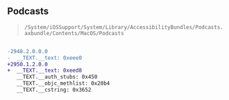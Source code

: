 ## Podcasts

> `/System/iOSSupport/System/Library/AccessibilityBundles/Podcasts.axbundle/Contents/MacOS/Podcasts`

```diff

-2948.2.0.0.0
-  __TEXT.__text: 0xeee0
+2950.1.2.0.0
+  __TEXT.__text: 0xeed8
   __TEXT.__auth_stubs: 0x450
   __TEXT.__objc_methlist: 0x20b4
   __TEXT.__cstring: 0x3652

```

